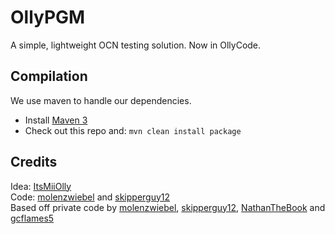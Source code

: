 OllyPGM
=======

A simple, lightweight OCN testing solution. Now in OllyCode.

Compilation
-----------
We use maven to handle our dependencies.

* Install [Maven 3](http://maven.apache.org/download.html)
* Check out this repo and: `mvn clean install package`

Credits
-------
Idea: [ItsMiiOlly](http://github.com/ItsMiiOlly)  
Code: [molenzwiebel](http://github.com/molenzwiebel) and [skipperguy12](http://github.com/skipperguy12)  
Based off private code by [molenzwiebel](http://github.com/molenzwiebel), [skipperguy12](http://github.com/skipperguy12), [NathanTheBook](http://github.com/NathanTheBook) and [gcflames5](http://github.com/gcflames5)
